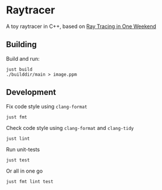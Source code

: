 # Raytracer

A toy raytracer in C++, based on [Ray Tracing in One Weekend](https://raytracing.github.io/)

## Building

Build and run:

```
just build
./builddir/main > image.ppm
```

## Development

Fix code style using `clang-format`

```
just fmt
```

Check code style using `clang-format` and `clang-tidy`

```
just lint
```

Run unit-tests

```
just test
```

Or all in one go

```
just fmt lint test
```
